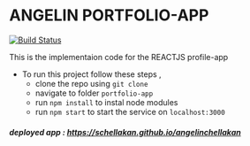 # ANGELIN PORTFOLIO-APP 
[![Build Status](https://travis-ci.org/schellakan/ang-profile-app.svg?branch=master)](https://travis-ci.org/schellakan/angelinchellakan)

This is the implementaion code for the REACTJS profile-app
- To run this project follow these steps , 
  - clone the repo using `git clone`
  - navigate to folder `portfolio-app`
  - run `npm install` to instal node modules
  - run `npm start` to start the service on `localhost:3000`
    
##### deployed app : https://schellakan.github.io/angelinchellakan
